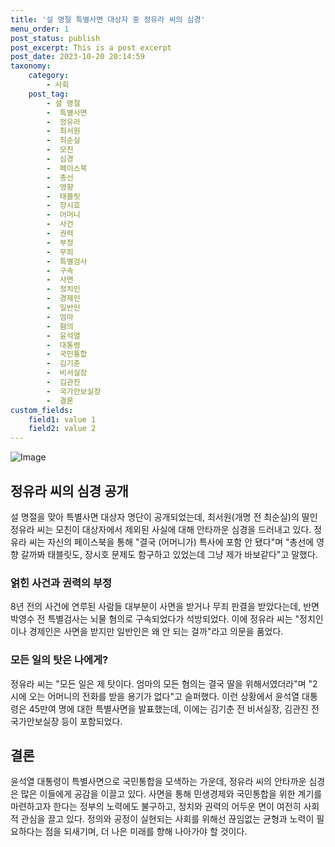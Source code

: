 ```yaml
---
title: '설 명절 특별사면 대상자 중 정유라 씨의 심경'
menu_order: 1
post_status: publish
post_excerpt: This is a post excerpt
post_date: 2023-10-20 20:14:59
taxonomy:
    category:
        - 사회
    post_tag:
        - 설 명절
        -  특별사면
        -  정유라
        -  최서원
        -  최순실
        -  모친
        -  심경
        -  페이스북
        -  총선
        -  영향
        -  태블릿
        -  장시호
        -  어머니
        -  사건
        -  권력
        -  부정
        -  무죄
        -  특별검사
        -  구속
        -  사면
        -  정치인
        -  경제인
        -  일반인
        -  엄마
        -  혐의
        -  윤석열
        -  대통령
        -  국민통합
        -  김기춘
        -  비서실장
        -  김관진
        -  국가안보실장
        -  결론
custom_fields:
    field1: value 1
    field2: value 2
---
```


![Image](https://imgnews.pstatic.net/image/119/2024/02/06/0002797345_001_20240206164501218.jpeg?type=w647)


## 정유라 씨의 심경 공개
설 명절을 맞아 특별사면 대상자 명단이 공개되었는데, 최서원(개명 전 최순실)의 딸인 정유라 씨는 모친이 대상자에서 제외된 사실에 대해 안타까운 심경을 드러내고 있다. 정유라 씨는 자신의 페이스북을 통해 "결국 (어머니가) 특사에 포함 안 됐다"며 "총선에 영향 갈까봐 태블릿도, 장시호 문제도 함구하고 있었는데 그냥 제가 바보같다"고 말했다.

### 얽힌 사건과 권력의 부정
8년 전의 사건에 연루된 사람들 대부분이 사면을 받거나 무죄 판결을 받았다는데, 반면 박영수 전 특별검사는 뇌물 혐의로 구속되었다가 석방되었다. 이에 정유라 씨는 "정치인이나 경제인은 사면을 받지만 일반인은 왜 안 되는 걸까"라고 의문을 품었다.

### 모든 일의 탓은 나에게?
정유라 씨는 "모든 일은 제 탓이다. 엄마의 모든 혐의는 결국 딸을 위해서였더라"며 "2시에 오는 어머니의 전화를 받을 용기가 없다"고 슬퍼했다. 이런 상황에서 윤석열 대통령은 45만여 명에 대한 특별사면을 발표했는데, 이에는 김기춘 전 비서실장, 김관진 전 국가안보실장 등이 포함되었다.

## 결론
윤석열 대통령이 특별사면으로 국민통합을 모색하는 가운데, 정유라 씨의 안타까운 심경은 많은 이들에게 공감을 이끌고 있다. 사면을 통해 민생경제와 국민통합을 위한 계기를 마련하고자 한다는 정부의 노력에도 불구하고, 정치와 권력의 어두운 면이 여전히 사회적 관심을 끌고 있다. 정의와 공정이 실현되는 사회를 위해선 끊임없는 균형과 노력이 필요하다는 점을 되새기며, 더 나은 미래를 향해 나아가야 할 것이다.
